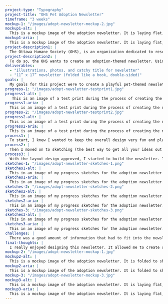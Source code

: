 ```yaml
---
project-type: "Typography"
project-title: "OHS Pet Adoption Newsletter"
timeframe: "3 weeks"
mockup-1: "/images/adopt-newsletter-mockup-2.jpg"
mockup1-alt: |
  This is a mockup image of the adoption newsletter. It is laying flat, angled to show in inner spreads. The image has a light background, and page 3 is in focus.
mockup1-aria: |
  This is a mockup image of the adoption newsletter. It is laying flat, angled to show in inner spreads. The image has a light background, and page 3 is in focus.
project-description1: |
  The Ottawa Humane Society (OHS), is an organization dedicated to rescuing animals. A large part of their job, other than helping stray pets, is to find them loving, forever homes. Though the adoption process can seem scary or long, the OHS wants to show that the process isn’t as bad as they think, and talk about the benefits to adopting a pet rather than buying.
project-description2: |
  To do so, the OHS wants to create an adoption-themed newsletter. Using information provided by the OHS, a fun and playful what to know about adoption newsletter will be designed to boost pet adoption.
deliverables:
  - "Illustrations, photos, and catchy title for newsletter"
  - "11” x 17” newsletter (folded like a book, double-sided)"
goals: |
  My goals for this project were to create a playful pet-themed newsletter that would be informative and fun. I wanted to make the information more digestible with the use of fun colours, cute animal photos, and themed illustrations.
progress-1: "/images/adopt-newsletter-testprint1.jpg"
progress1-alt: |
   This is an image of a test print during the process of creating the newsletter. It shows the cover page and the back page.
progress1-aria: |
  This is an image of a test print during the process of creating the newsletter. It shows the cover page and the back page.
progress-2: "/images/adopt-newsletter-testprint2.jpg"
progress2-alt: |
  This is an image of a test print during the process of creating the newsletter. It shows the inner spreads (page 2 and 3).
progress2-aria: |
  This is an image of a test print during the process of creating the newsletter. It shows the inner spreads (page 2 and 3).
process1: |
  To start, I knew I wanted to keep the overall design very fun and playful to show the joy that adopting a pet brings. I did some research into the OHS, to get an idea of their overall brand.
process2: |
  Then I moved on to sketching (the best way to get all your ideas out!). I sketched 3 different layouts, and ultimately decided the third was the best, with some minor changes.
process3: |
  With the layout design approved, I started to build the newsletter. I designed some fun illustrative pieces, like grass and a fire hydrant, and got some cute pet photos together. I chose a playful typeface for heading, and a good, readable typeface for the body copy. With one last final approval of the design, the newsletter was complete!
sketches-1: "/images/adopt-newsletter-sketches-1.png"
sketches1-alt: |
  This in an image of my progress sketches for the adoption newsletter. This is the first rough idea for the layout design.
sketches1-aria: |
  This in an image of my progress sketches for the adoption newsletter. This is the first rough idea for the layout design.
sketches-2: "/images/adopt-newsletter-sketches-2.png"
sketches2-alt: |
  This in an image of my progress sketches for the adoption newsletter. This is the second rough idea for the layout design.
sketches2-aria: |
  This in an image of my progress sketches for the adoption newsletter. This is the second rough idea for the layout design.
sketches-3: "/images/adopt-newsletter-sketches-3.png"
sketches3-alt: |
  This in an image of my progress sketches for the adoption newsletter. This is the third and final ideas for the layout design.
sketches3-aria: |
  This in an image of my progress sketches for the adoption newsletter. This is the third and final ideas for the layout design.
challenges: |
  There was a good amount of information that had to fit into the newsletter, trying to give everything the right spacing was a bit challenging.
final-thoughts: |
  I really enjoyed designing this newsletter. It allowed me to create something super playful and fun. I think it really captured the spirit of the OHS and the adoption process. Adopting a pet should be a happy and fun experience, and I think this design really shows that, while giving you all the important information on adoption.
mockup-2: "/images/adopt-newsletter-mockup-1.jpg"
mockup2-alt: |
  This is a mockup image of the adoption newsletter. It is folded to show the cover page.The image has a light background.
mockup2-aria: |
  This is a mockup image of the adoption newsletter. It is folded to show the cover page.The image has a light background.
mockup-3: "/images/adopt-newsletter-mockup-3.jpg"
mockup3-alt: |
  This is a mockup image of the adoption newsletter. It is laying flat, angled to show in inner spreads. The image has a light background, and page 2 is in focus.
mockup3-aria: |
  This is a mockup image of the adoption newsletter. It is laying flat, angled to show in inner spreads. The image has a light background, and page 2 is in focus.
---
```

